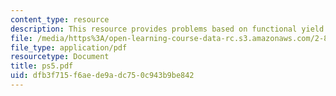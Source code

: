 ```yaml
---
content_type: resource
description: This resource provides problems based on functional yield of SRAM blocks.
file: /media/https%3A/open-learning-course-data-rc.s3.amazonaws.com/2-830j-control-of-manufacturing-processes-sma-6303-spring-2008/dfb3f715f6aede9adc750c943b9be842_ps5.pdf
file_type: application/pdf
resourcetype: Document
title: ps5.pdf
uid: dfb3f715-f6ae-de9a-dc75-0c943b9be842
---
```

